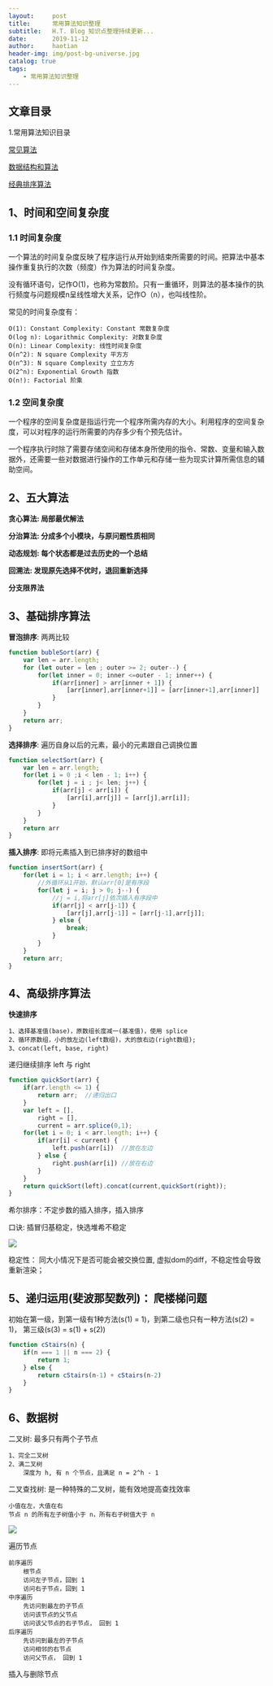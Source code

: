 ```yaml
---
layout:     post
title:      常用算法知识整理
subtitle:   H.T. Blog 知识点整理持续更新...
date:       2019-11-12
author:     haotian
header-img: img/post-bg-universe.jpg
catalog: true
tags:
    - 常用算法知识整理
---
```


## 文章目录
1.常用算法知识目录

[常见算法](https://www.cnblogs.com/xianyulaodi/p/6001122.html)

[数据结构和算法](https://github.com/zoro-web/blog/issues/4)

[经典排序算法](https://juejin.im/post/57dcd394a22b9d00610c5ec8)

## 1、时间和空间复杂度
### 1.1 时间复杂度
一个算法的时间复杂度反映了程序运行从开始到结束所需要的时间。把算法中基本操作重复执行的次数（频度）作为算法的时间复杂度。

没有循环语句，记作O(1)，也称为常数阶。只有一重循环，则算法的基本操作的执行频度与问题规模n呈线性增大关系，记作O（n），也叫线性阶。

常见的时间复杂度有：

    O(1): Constant Complexity: Constant 常数复杂度
    O(log n): Logarithmic Complexity: 对数复杂度
    O(n): Linear Complexity: 线性时间复杂度
    O(n^2): N square Complexity 平⽅方
    O(n^3): N square Complexity ⽴立⽅方
    O(2^n): Exponential Growth 指数
    O(n!): Factorial 阶乘

### 1.2 空间复杂度
一个程序的空间复杂度是指运行完一个程序所需内存的大小。利用程序的空间复杂度，可以对程序的运行所需要的内存多少有个预先估计。

一个程序执行时除了需要存储空间和存储本身所使用的指令、常数、变量和输入数据外，还需要一些对数据进行操作的工作单元和存储一些为现实计算所需信息的辅助空间。

## 2、五大算法
<b>贪心算法: 局部最优解法</b>

<b>分治算法: 分成多个小模块，与原问题性质相同</b>

<b>动态规划: 每个状态都是过去历史的一个总结</b>

<b>回溯法: 发现原先选择不优时，退回重新选择</b>

<b>分支限界法</b>

## 3、基础排序算法

<b>冒泡排序</b>: 两两比较
```js
function bubleSort(arr) {
    var len = arr.length;
    for (let outer = len ; outer >= 2; outer--) {
        for(let inner = 0; inner <=outer - 1; inner++) {
            if(arr[inner] > arr[inner + 1]) {
                [arr[inner],arr[inner+1]] = [arr[inner+1],arr[inner]]
            }
        }
    }
    return arr;
}
```
<b>选择排序</b>: 遍历自身以后的元素，最小的元素跟自己调换位置
```js
function selectSort(arr) {
    var len = arr.length;
    for(let i = 0 ;i < len - 1; i++) {
        for(let j = i ; j< len; j++) {
            if(arr[j] < arr[i]) {
                [arr[i],arr[j]] = [arr[j],arr[i]];
            }
        }
    }
    return arr
}
```
<b>插入排序</b>: 即将元素插入到已排序好的数组中
```js
function insertSort(arr) {
    for(let i = 1; i < arr.length; i++) {  
        //外循环从1开始，默认arr[0]是有序段
        for(let j = i; j > 0; j--) {  
            //j = i,将arr[j]依次插入有序段中
            if(arr[j] < arr[j-1]) {
                [arr[j],arr[j-1]] = [arr[j-1],arr[j]];
            } else {
                break;
            }
        }
    }
    return arr;
}
```

## 4、高级排序算法

<b>快速排序</b>

    1、选择基准值(base)，原数组长度减一(基准值)，使用 splice
    2、循环原数组，小的放左边(left数组)，大的放右边(right数组);
    3、concat(left, base, right)

递归继续排序 left 与 right
```js
function quickSort(arr) {
    if(arr.length <= 1) {
        return arr;  //递归出口
    }
    var left = [],
        right = [],
        current = arr.splice(0,1); 
    for(let i = 0; i < arr.length; i++) {
        if(arr[i] < current) {
            left.push(arr[i])  //放在左边
        } else {
            right.push(arr[i]) //放在右边
        }
    }
    return quickSort(left).concat(current,quickSort(right));
}
```
希尔排序：不定步数的插入排序，插入排序

口诀: 插冒归基稳定，快选堆希不稳定

![](https://user-gold-cdn.xitu.io/2019/2/14/168e9d8524a2b947?imageView2/0/w/1280/h/960/format/webp/ignore-error/1)

稳定性： 同大小情况下是否可能会被交换位置, 虚拟dom的diff，不稳定性会导致重新渲染；

## 5、递归运用(斐波那契数列)： 爬楼梯问题
初始在第一级，到第一级有1种方法(s(1) = 1)，到第二级也只有一种方法(s(2) = 1)， 第三级(s(3) = s(1) + s(2))
```js
function cStairs(n) {
    if(n === 1 || n === 2) {
        return 1;
    } else {
        return cStairs(n-1) + cStairs(n-2)
    }
}
```
## 6、数据树

二叉树: 最多只有两个子节点

    1、完全二叉树
    2、满二叉树
        深度为 h, 有 n 个节点，且满足 n = 2^h - 1

二叉查找树: 是一种特殊的二叉树，能有效地提高查找效率

    小值在左，大值在右
    节点 n 的所有左子树值小于 n，所有右子树值大于 n
![](https://user-gold-cdn.xitu.io/2019/2/14/168e9d89406fa6a8?imageView2/0/w/1280/h/960/format/webp/ignore-error/1)

遍历节点

    前序遍历
        根节点
        访问左子节点，回到 1
        访问右子节点，回到 1
    中序遍历
        先访问到最左的子节点
        访问该节点的父节点
        访问该父节点的右子节点， 回到 1
    后序遍历
        先访问到最左的子节点
        访问相邻的右节点
        访问父节点， 回到 1

插入与删除节点